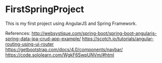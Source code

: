 # FirstSpringProject

This is my first project using AngularJS and Spring Framework.

References:
  http://websystique.com/spring-boot/spring-boot-angularjs-spring-data-jpa-crud-app-example/
  https://scotch.io/tutorials/angular-routing-using-ui-router
  https://getbootstrap.com/docs/4.0/components/navbar/
  https://code.sololearn.com/WgkF6SwpUNVm/#html
